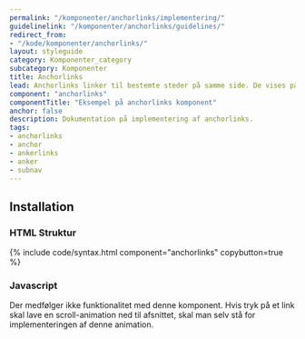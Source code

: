 ```yaml
---
permalink: "/komponenter/anchorlinks/implementering/"
guidelinelink: "/komponenter/anchorlinks/guidelines/"
redirect_from:
- "/kode/komponenter/anchorlinks/"
layout: styleguide
category: Komponenter_category
subcategory: Komponenter
title: Anchorlinks
lead: Anchorlinks linker til bestemte steder på samme side. De vises på den enkelte side under overskrift og eventuel manchet.
component: "anchorlinks"
componentTitle: "Eksempel på anchorlinks komponent"
anchor: false
description: Dokumentation på implementering af anchorlinks.
tags:
- anchorlinks
- anchor
- ankerlinks
- anker
- subnav
---
```


## Installation

### HTML Struktur

{% include code/syntax.html component="anchorlinks" copybutton=true %}

### Javascript

Der medfølger ikke funktionalitet med denne komponent. Hvis tryk på et link skal lave en scroll-animation ned til afsnittet, skal man selv stå for implementeringen af denne animation.